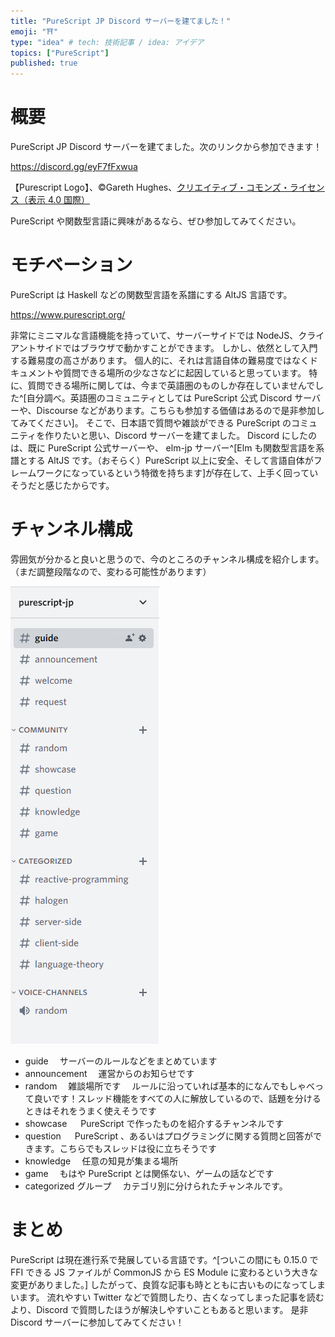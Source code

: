 ```yaml
---
title: "PureScript JP Discord サーバーを建てました！"
emoji: "⛩️"
type: "idea" # tech: 技術記事 / idea: アイデア
topics: ["PureScript"]
published: true
---
```


# 概要

PureScript JP Discord サーバーを建てました。次のリンクから参加できます！

https://discord.gg/eyF7fFxwua

【Purescript Logo】、©Gareth Hughes、[クリエイティブ・コモンズ・ライセンス（表示 4.0 国際）](https://creativecommons.org/licenses/by/4.0/)

PureScript や関数型言語に興味があるなら、ぜひ参加してみてください。

# モチベーション

PureScript は Haskell などの関数型言語を系譜にする AltJS 言語です。

https://www.purescript.org/

非常にミニマルな言語機能を持っていて、サーバーサイドでは NodeJS、クライアントサイドではブラウザで動かすことができます。
しかし、依然として入門する難易度の高さがあります。
個人的に、それは言語自体の難易度ではなくドキュメントや質問できる場所の少なさなどに起因していると思っています。
特に、質問できる場所に関しては、今まで英語圏のものしか存在していませんでした^[自分調べ。英語圏のコミュニティとしては PureScript 公式 Discord サーバーや、Discourse などがあります。こちらも参加する価値はあるので是非参加してみてください]。
そこで、日本語で質問や雑談ができる PureScript のコミュニティを作りたいと思い、Discord サーバーを建てました。
Discord にしたのは、既に PureScript 公式サーバーや、 elm-jp サーバー^[Elm も関数型言語を系譜とする AltJS です。（おそらく）PureScript 以上に安全、そして言語自体がフレームワークになっているという特徴を持ちます]が存在して、上手く回っていそうだと感じたからです。

# チャンネル構成

雰囲気が分かると良いと思うので、今のところのチャンネル構成を紹介します。（まだ調整段階なので、変わる可能性があります）

![](/images/purescript-jp.png)

- guide
  　サーバーのルールなどをまとめています
- announcement
  　運営からのお知らせです
- random
  　雑談場所です
  　ルールに沿っていれば基本的になんでもしゃべって良いです！スレッド機能をすべての人に解放しているので、話題を分けるときはそれをうまく使えそうです
- showcase
  　 PureScript で作ったものを紹介するチャンネルです
- question
  　 PureScript 、あるいはプログラミングに関する質問と回答ができます。こちらでもスレッドは役に立ちそうです
- knowledge
  　任意の知見が集まる場所
- game
  　もはや PureScript とは関係ない、ゲームの話などです
- categorized グループ
  　カテゴリ別に分けられたチャンネルです。

# まとめ

PureScript は現在進行系で発展している言語です。^[ついこの間にも 0.15.0 で FFI できる JS ファイルが CommonJS から ES Module に変わるという大きな変更がありました。]
したがって、良質な記事も時とともに古いものになってしまいます。
流れやすい Twitter などで質問したり、古くなってしまった記事を読むより、Discord で質問したほうが解決しやすいこともあると思います。
是非 Discord サーバーに参加してみてください！
